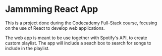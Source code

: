 # Jammming React App

This is a project done during the Codecademy Full-Stack course, focusing on the use of React to develop web applications.

The web app is meant to be use together with Spotify's API, to create custom playlist. The app will include a seach box to search for songs to include in the playlist.
